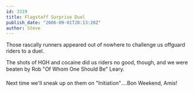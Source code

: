 ```yaml
---
id: 3319
title: Flagstaff Surprise Duel
publish_date: "2006-09-01T20:13:20Z"
author: Steve
---
```

Those rascally runners appeared out of nowhere to challenge us offguard riders to a duel.

The shots of HGH and cocaine did us riders no good, though, and we were beaten by Rob "Of Whom One Should Be" Leary.

Next time we'll sneak up on them on "Initiation"….Bon Weekend, Amis!

